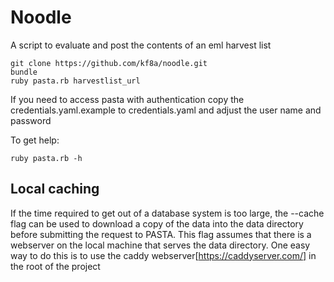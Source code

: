 Noodle
=========

A script to evaluate and post the contents of an eml harvest list

    git clone https://github.com/kf8a/noodle.git
    bundle
    ruby pasta.rb harvestlist_url

If you need to access pasta with authentication copy the credentials.yaml.example to
credentials.yaml and adjust the user name and password

To get help:

    ruby pasta.rb -h

Local caching
-------------

If the time required to get out of a database system is too large, the --cache flag can be used to
download a copy of the data into the data directory before submitting the request to PASTA. This flag
assumes that there is a webserver on the local machine that serves the data directory. One easy way to do this
is to use the caddy webserver[https://caddyserver.com/] in the root of the project 
